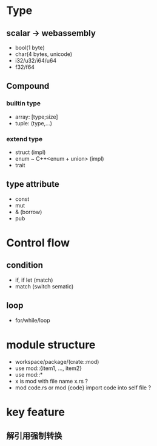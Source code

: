 # Type 
## scalar -> webassembly
- bool(1 byte)
- char(4 bytes, unicode)
- i32/u32/i64/u64
- f32/f64

## Compound
### builtin type
- array: [type;size]
- tuple: (type,...)
### extend type
- struct (impl)
- enum ~ C++<enum + union> (impl)
- trait

## type attribute
- const
- mut
- & (borrow)
- pub

# Control flow
## condition
- if, if let (match)
- match (switch sematic)
## loop
- for/while/loop

# module structure
- workspace/package/(crate::mod)
- use mod::{item1, ..., item2}
- use mod::*
- x is mod with file name x.rs ?
- mod code.rs or mod {code} import code into self file ?


# key feature
## 解引用强制转换